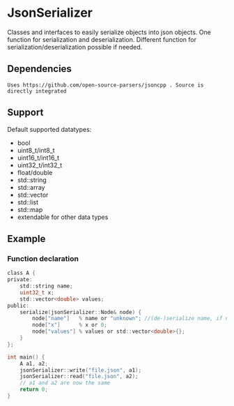 # JsonSerializer
Classes and interfaces to easily serialize objects into json objects.
One function for serialization and deserialization. Different function for serialization/deserialization possible if needed.

## Dependencies
	Uses https://github.com/open-source-parsers/jsoncpp . Source is directly integrated
	

## Support
Default supported datatypes:
* bool
* uint8_t/int8_t
* uint16_t/int16_t
* uint32_t/int32_t
* float/double
* std::string
* std::array
* std::vector
* std::list
* std::map
* extendable for other data types

## Example
### Function declaration
```c
class A {
private:
	std::string name;
	uint32_t x;
	std::vector<double> values;
public:
	serialize(jsonSerializer::Node& node) {
		node["name"]   % name or "unknown"; //(de-)serialize name, if name is not set, set it to "unknown"
		node["x"]      % x or 0;
		node["values"] % values or std::vector<double>{};
	}
};

int main() {
	A a1, a2;
	jsonSerializer::write("file.json", a1);
	jsonSerializer::read("file.json", a2);
	// a1 and a2 are now the same
	return 0;
}
```

